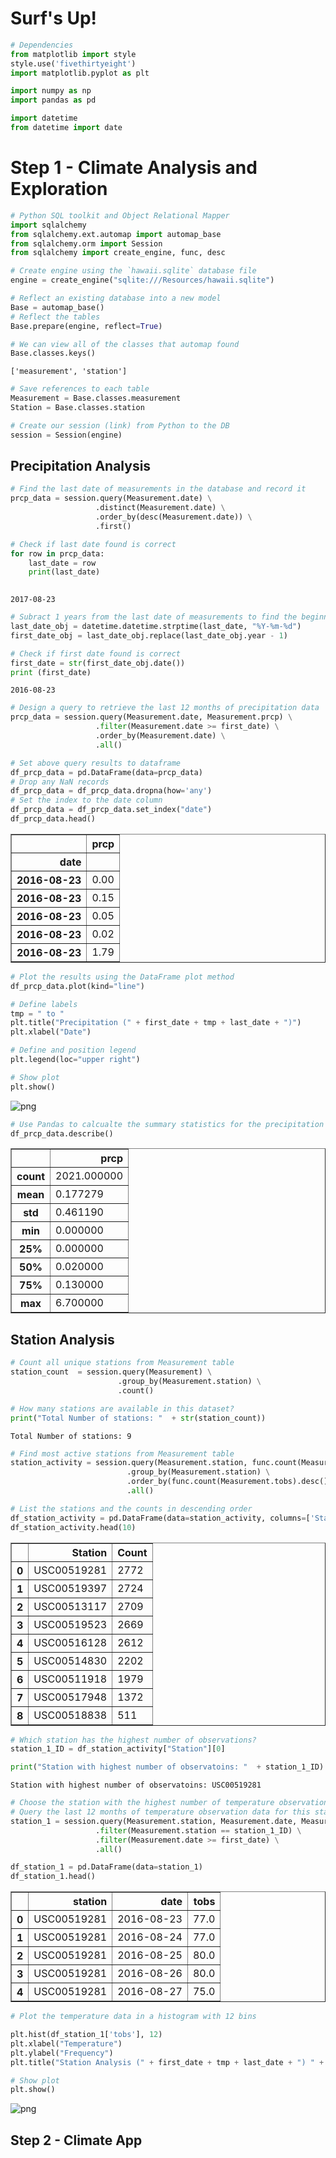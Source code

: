 
# Surf's Up!


```python
# Dependencies
from matplotlib import style
style.use('fivethirtyeight')
import matplotlib.pyplot as plt

import numpy as np
import pandas as pd

import datetime
from datetime import date
```

# Step 1 - Climate Analysis and Exploration


```python
# Python SQL toolkit and Object Relational Mapper
import sqlalchemy
from sqlalchemy.ext.automap import automap_base
from sqlalchemy.orm import Session
from sqlalchemy import create_engine, func, desc

# Create engine using the `hawaii.sqlite` database file
engine = create_engine("sqlite:///Resources/hawaii.sqlite")

# Reflect an existing database into a new model
Base = automap_base()
# Reflect the tables
Base.prepare(engine, reflect=True)

# We can view all of the classes that automap found
Base.classes.keys()
```




    ['measurement', 'station']




```python
# Save references to each table
Measurement = Base.classes.measurement
Station = Base.classes.station

# Create our session (link) from Python to the DB
session = Session(engine)
```

## Precipitation Analysis


```python
# Find the last date of measurements in the database and record it
prcp_data = session.query(Measurement.date) \
                   .distinct(Measurement.date) \
                   .order_by(desc(Measurement.date)) \
                   .first() 

# Check if last date found is correct
for row in prcp_data:
    last_date = row
    print(last_date)
    
```

    2017-08-23



```python
# Subract 1 years from the last date of measurements to find the beginning date for our query
last_date_obj = datetime.datetime.strptime(last_date, "%Y-%m-%d")
first_date_obj = last_date_obj.replace(last_date_obj.year - 1)

# Check if first date found is correct
first_date = str(first_date_obj.date())
print (first_date)

```

    2016-08-23



```python
# Design a query to retrieve the last 12 months of precipitation data
prcp_data = session.query(Measurement.date, Measurement.prcp) \
                   .filter(Measurement.date >= first_date) \
                   .order_by(Measurement.date) \
                   .all()

# Set above query results to dataframe
df_prcp_data = pd.DataFrame(data=prcp_data)
# Drop any NaN records
df_prcp_data = df_prcp_data.dropna(how='any')
# Set the index to the date column
df_prcp_data = df_prcp_data.set_index("date")
df_prcp_data.head()
```




<div>
<style scoped>
    .dataframe tbody tr th:only-of-type {
        vertical-align: middle;
    }

    .dataframe tbody tr th {
        vertical-align: top;
    }

    .dataframe thead th {
        text-align: right;
    }
</style>
<table border="1" class="dataframe">
  <thead>
    <tr style="text-align: right;">
      <th></th>
      <th>prcp</th>
    </tr>
    <tr>
      <th>date</th>
      <th></th>
    </tr>
  </thead>
  <tbody>
    <tr>
      <th>2016-08-23</th>
      <td>0.00</td>
    </tr>
    <tr>
      <th>2016-08-23</th>
      <td>0.15</td>
    </tr>
    <tr>
      <th>2016-08-23</th>
      <td>0.05</td>
    </tr>
    <tr>
      <th>2016-08-23</th>
      <td>0.02</td>
    </tr>
    <tr>
      <th>2016-08-23</th>
      <td>1.79</td>
    </tr>
  </tbody>
</table>
</div>




```python
# Plot the results using the DataFrame plot method
df_prcp_data.plot(kind="line")

# Define labels
tmp = " to "
plt.title("Precipitation (" + first_date + tmp + last_date + ")")
plt.xlabel("Date")

# Define and position legend
plt.legend(loc="upper right")

# Show plot
plt.show()
```


![png](output_9_0.png)



```python
# Use Pandas to calcualte the summary statistics for the precipitation data
df_prcp_data.describe()
```




<div>
<style scoped>
    .dataframe tbody tr th:only-of-type {
        vertical-align: middle;
    }

    .dataframe tbody tr th {
        vertical-align: top;
    }

    .dataframe thead th {
        text-align: right;
    }
</style>
<table border="1" class="dataframe">
  <thead>
    <tr style="text-align: right;">
      <th></th>
      <th>prcp</th>
    </tr>
  </thead>
  <tbody>
    <tr>
      <th>count</th>
      <td>2021.000000</td>
    </tr>
    <tr>
      <th>mean</th>
      <td>0.177279</td>
    </tr>
    <tr>
      <th>std</th>
      <td>0.461190</td>
    </tr>
    <tr>
      <th>min</th>
      <td>0.000000</td>
    </tr>
    <tr>
      <th>25%</th>
      <td>0.000000</td>
    </tr>
    <tr>
      <th>50%</th>
      <td>0.020000</td>
    </tr>
    <tr>
      <th>75%</th>
      <td>0.130000</td>
    </tr>
    <tr>
      <th>max</th>
      <td>6.700000</td>
    </tr>
  </tbody>
</table>
</div>



## Station Analysis


```python
# Count all unique stations from Measurement table
station_count  = session.query(Measurement) \
                        .group_by(Measurement.station) \
                        .count()

# How many stations are available in this dataset?
print("Total Number of stations: "  + str(station_count))

```

    Total Number of stations: 9



```python
# Find most active stations from Measurement table
station_activity = session.query(Measurement.station, func.count(Measurement.tobs)) \
                          .group_by(Measurement.station) \
                          .order_by(func.count(Measurement.tobs).desc()) \
                          .all()

# List the stations and the counts in descending order
df_station_activity = pd.DataFrame(data=station_activity, columns=['Station', 'Count'])
df_station_activity.head(10)
```




<div>
<style scoped>
    .dataframe tbody tr th:only-of-type {
        vertical-align: middle;
    }

    .dataframe tbody tr th {
        vertical-align: top;
    }

    .dataframe thead th {
        text-align: right;
    }
</style>
<table border="1" class="dataframe">
  <thead>
    <tr style="text-align: right;">
      <th></th>
      <th>Station</th>
      <th>Count</th>
    </tr>
  </thead>
  <tbody>
    <tr>
      <th>0</th>
      <td>USC00519281</td>
      <td>2772</td>
    </tr>
    <tr>
      <th>1</th>
      <td>USC00519397</td>
      <td>2724</td>
    </tr>
    <tr>
      <th>2</th>
      <td>USC00513117</td>
      <td>2709</td>
    </tr>
    <tr>
      <th>3</th>
      <td>USC00519523</td>
      <td>2669</td>
    </tr>
    <tr>
      <th>4</th>
      <td>USC00516128</td>
      <td>2612</td>
    </tr>
    <tr>
      <th>5</th>
      <td>USC00514830</td>
      <td>2202</td>
    </tr>
    <tr>
      <th>6</th>
      <td>USC00511918</td>
      <td>1979</td>
    </tr>
    <tr>
      <th>7</th>
      <td>USC00517948</td>
      <td>1372</td>
    </tr>
    <tr>
      <th>8</th>
      <td>USC00518838</td>
      <td>511</td>
    </tr>
  </tbody>
</table>
</div>




```python
# Which station has the highest number of observations?
station_1_ID = df_station_activity["Station"][0]

print("Station with highest number of observatoins: "  + station_1_ID)

```

    Station with highest number of observatoins: USC00519281



```python
# Choose the station with the highest number of temperature observations.
# Query the last 12 months of temperature observation data for this station and plot the results as a histogram
station_1 = session.query(Measurement.station, Measurement.date, Measurement.tobs) \
                   .filter(Measurement.station == station_1_ID) \
                   .filter(Measurement.date >= first_date) \
                   .all()

df_station_1 = pd.DataFrame(data=station_1)
df_station_1.head()
```




<div>
<style scoped>
    .dataframe tbody tr th:only-of-type {
        vertical-align: middle;
    }

    .dataframe tbody tr th {
        vertical-align: top;
    }

    .dataframe thead th {
        text-align: right;
    }
</style>
<table border="1" class="dataframe">
  <thead>
    <tr style="text-align: right;">
      <th></th>
      <th>station</th>
      <th>date</th>
      <th>tobs</th>
    </tr>
  </thead>
  <tbody>
    <tr>
      <th>0</th>
      <td>USC00519281</td>
      <td>2016-08-23</td>
      <td>77.0</td>
    </tr>
    <tr>
      <th>1</th>
      <td>USC00519281</td>
      <td>2016-08-24</td>
      <td>77.0</td>
    </tr>
    <tr>
      <th>2</th>
      <td>USC00519281</td>
      <td>2016-08-25</td>
      <td>80.0</td>
    </tr>
    <tr>
      <th>3</th>
      <td>USC00519281</td>
      <td>2016-08-26</td>
      <td>80.0</td>
    </tr>
    <tr>
      <th>4</th>
      <td>USC00519281</td>
      <td>2016-08-27</td>
      <td>75.0</td>
    </tr>
  </tbody>
</table>
</div>




```python
# Plot the temperature data in a histogram with 12 bins

plt.hist(df_station_1['tobs'], 12)
plt.xlabel("Temperature")
plt.ylabel("Frequency")
plt.title("Station Analysis (" + first_date + tmp + last_date + ") " + station_1_ID)

# Show plot
plt.show()

```


![png](output_16_0.png)


## Step 2 - Climate App 
